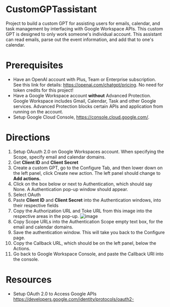 # CustomGPTassistant

Project to build a custom GPT for assisting users for emails, calendar, and task management by interfacing with Google Workspace APIs. This custom GPT is designed to only work someone's individual account. This assistant can read emails, parse out the event information, and add that to one's calendar.

# Prerequisites
- Have an OpenAI account with Plus, Team or Enterprise subscription. See this link for details: https://openai.com/chatgpt/pricing. No need for token credits for this project!
- Have a Google Workspace account **without** Advanced Protection. Google Workspace includes Gmail, Calendar, Task and other Google services. Advanced Protection blocks certain APIs and application from running on the account.
- Setup Google Cloud Console, https://console.cloud.google.com/.

# Directions
1. Setup OAuuth 2.0 on Google Workspaces account. When specifying the Scope, specify email and calendar domains.
2. Get **Client ID** and **Client Secret**
3. Create a custom GPT, go to the Configure Tab, and then lower down on the left panel, click Create new action. The left panel should change to **Add actions.**
4. Click on the box below or next to Authentication, which should say None. A Authentication pop-up window should appear.
5. Select OAuth
6. Paste **Client ID** and **Client Secret** into the Authentication windows, into their respective fields
7. Copy the Authorization URL and Toke URL from this image into the respective areas in the pop-up. ![image](https://github.com/zenmindai/CustomGPTassistant/assets/58801094/abdb7ac7-59b4-4847-968e-0046fca9ab0c)
8. Copy Scope URLs into the Authentication Scope empty text box, for the email and calendar domains.
9. Save the authentication window. This will take you back to the Configure page.
10. Copy the Callback URL, which should be on the left panel, below the Actions.
11. Go back to Google Workspace Console, and paste the Callback URI into the console.


# Resources
- Setup OAuth 2.0 to Access Google APIs https://developers.google.com/identity/protocols/oauth2- 
